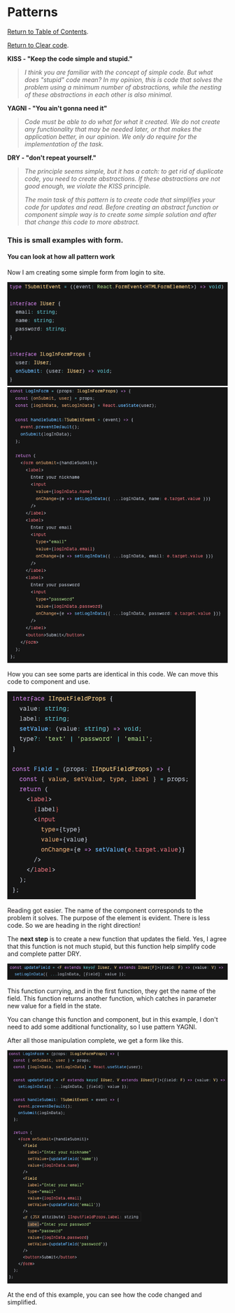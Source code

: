 # Patterns

[Return to Table of Contents](../../README.md).

[Return to Clear code](./README.md).

**KISS - "Keep the code simple and stupid."**

> _I think you are familiar with the concept of simple code. But what does "stupid" code mean? In my opinion, this is code that solves the problem using a minimum number of abstractions, while the nesting of these abstractions in each other is also minimal._

**YAGNI - "You ain't gonna need it"**

> _Code must be able to do what for what it created. We do not create any functionality that may be needed later, or that makes the application better, in our opinion. We only do require for the implementation of the task._

**DRY - "don't repeat yourself."**

> _The principle seems simple, but it has a catch: to get rid of duplicate code, you need to create abstractions. If these abstractions are not good enough, we violate the KISS principle._
>
> _The main task of this pattern is to create code that simplifies your code for updates and read. Before creating an abstract function or component simple way is to create some simple solution and after that change this code to more abstract._

### This is small examples with form.

#### You can look at how all pattern work

Now I am creating some simple form from login to site.

![Form typing](../../assets/clear-code/form-type.png)
![Start form](../../assets/clear-code/start-form.png)

How you can see some parts are identical in this code. We can move this code to component and use.

![Input fields](../../assets/clear-code/input-field-refactoring.png)

Reading got easier. The name of the component corresponds to the problem it solves. The purpose of the element is evident. There is less code. So we are heading in the right direction!

The **next step** is to create a new function that updates the field. Yes, I agree that this function is not much stupid, but this function help simplify code and complete patter DRY.

![Input fields](../../assets/clear-code/update-field-function.png)

This function currying, and in the first function, they get the name of the field. This function returns another function, which catches in parameter new value for a field in the state.

You can change this function and component, but in this example, I don't need to add some additional functionality, so I use pattern YAGNI.

After all those manipulation complete, we get a form like this.

![Input fields](../../assets/clear-code/end-form.png)

At the end of this example, you can see how the code changed and simplified.
